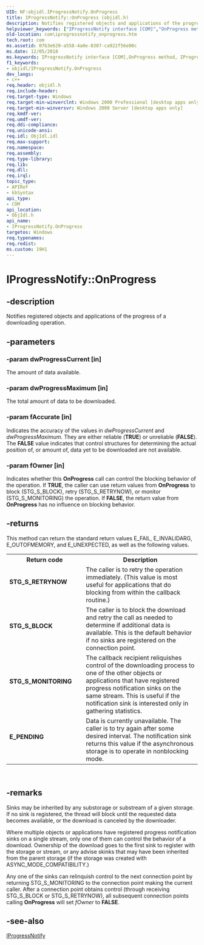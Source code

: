 ```yaml
---
UID: NF:objidl.IProgressNotify.OnProgress
title: IProgressNotify::OnProgress (objidl.h)
description: Notifies registered objects and applications of the progress of a downloading operation.
helpviewer_keywords: ["IProgressNotify interface [COM]","OnProgress method","IProgressNotify.OnProgress","IProgressNotify::OnProgress","OnProgress","OnProgress method [COM]","OnProgress method [COM]","IProgressNotify interface","_com_iprogressnotify_onprogress","com.iprogressnotify_onprogress","objidl/IProgressNotify::OnProgress"]
old-location: com\iprogressnotify_onprogress.htm
tech.root: com
ms.assetid: 07b3e629-a558-4a0e-8307-ca922f56e00c
ms.date: 12/05/2018
ms.keywords: IProgressNotify interface [COM],OnProgress method, IProgressNotify.OnProgress, IProgressNotify::OnProgress, OnProgress, OnProgress method [COM], OnProgress method [COM],IProgressNotify interface, _com_iprogressnotify_onprogress, com.iprogressnotify_onprogress, objidl/IProgressNotify::OnProgress
f1_keywords:
- objidl/IProgressNotify.OnProgress
dev_langs:
- c++
req.header: objidl.h
req.include-header: 
req.target-type: Windows
req.target-min-winverclnt: Windows 2000 Professional [desktop apps only]
req.target-min-winversvr: Windows 2000 Server [desktop apps only]
req.kmdf-ver: 
req.umdf-ver: 
req.ddi-compliance: 
req.unicode-ansi: 
req.idl: ObjIdl.idl
req.max-support: 
req.namespace: 
req.assembly: 
req.type-library: 
req.lib: 
req.dll: 
req.irql: 
topic_type:
- APIRef
- kbSyntax
api_type:
- COM
api_location:
- ObjIdl.h
api_name:
- IProgressNotify.OnProgress
targetos: Windows
req.typenames: 
req.redist: 
ms.custom: 19H1
---
```


# IProgressNotify::OnProgress


## -description


Notifies registered objects and applications of the progress of a downloading operation.


## -parameters




### -param dwProgressCurrent [in]

The amount of data available.


### -param dwProgressMaximum [in]

The total amount of data to be downloaded.


### -param fAccurate [in]

Indicates the accuracy of the values in <i>dwProgressCurrent</i> and <i>dwProgressMaximum</i>. They are either reliable (<b>TRUE</b>) or unreliable (<b>FALSE</b>). The <b>FALSE</b> value indicates that control structures for determining the actual position of, or amount of, data yet to be downloaded are not available.


### -param fOwner [in]

Indicates whether this <b>OnProgress</b> call can control the blocking behavior of the operation. If <b>TRUE</b>, the caller can use return values from <b>OnProgress</b> to block (STG_S_BLOCK), retry (STG_S_RETRYNOW), or monitor (STG_S_MONITORING) the operation. If <b>FALSE</b>, the return value from <b>OnProgress</b> has no influence on blocking behavior.


## -returns



This method can return the standard return values E_FAIL, E_INVALIDARG, E_OUTOFMEMORY, and E_UNEXPECTED, as well as the following values.

<table>
<tr>
<th>Return code</th>
<th>Description</th>
</tr>
<tr>
<td width="40%">
<dl>
<dt><b>STG_S_RETRYNOW</b></dt>
</dl>
</td>
<td width="60%">
The caller is to retry the operation immediately. (This value is most useful for applications that do blocking from within the callback routine.)

</td>
</tr>
<tr>
<td width="40%">
<dl>
<dt><b>STG_S_BLOCK</b></dt>
</dl>
</td>
<td width="60%">
The caller is to block the download and retry the call as needed to determine if additional data is available. This is the default behavior if no sinks are registered on the connection point.

</td>
</tr>
<tr>
<td width="40%">
<dl>
<dt><b>STG_S_MONITORING</b></dt>
</dl>
</td>
<td width="60%">
The callback recipient reliquishes control of the downloading process to one of the other objects or applications that have registered progress notification sinks on the same stream. This is useful if the notification sink is interested only in gathering statistics.

</td>
</tr>
<tr>
<td width="40%">
<dl>
<dt><b>E_PENDING</b></dt>
</dl>
</td>
<td width="60%">
Data is currently unavailable. The caller is to try again after some desired interval. The notification sink returns this value if the asynchronous storage is to operate in nonblocking mode.


</td>
</tr>
</table>
 




## -remarks



Sinks may be inherited by any substorage or substream of a given storage. If no sink is registered, the thread will block until the requested data becomes available, or the download is canceled by the downloader.

Where multiple objects or applications have registered progress notification sinks on a single stream, only one of them can control the behavior of a download. Ownership of the download goes to the first sink to register with the storage or stream, or any advise skinks that may have been inherited from the parent storage (if the storage was created with ASYNC_MODE_COMPATIBILITY.) 

Any one of the sinks can relinquish control to the next connection point by returning STG_S_MONITORING to the connection point making the current caller. After a connection point obtains control (through receiving STG_S_BLOCK or STG_S_RETRYNOW), all subsequent connection points calling <b>OnProgress</b> will set <i>fOwner</i> to <b>FALSE</b>.





## -see-also




<a href="https://docs.microsoft.com/windows/desktop/api/objidl/nn-objidl-iprogressnotify">IProgressNotify</a>
 

 

